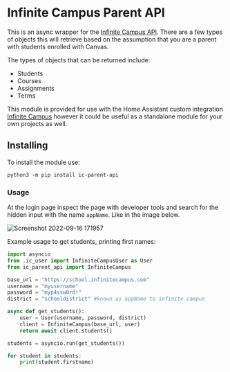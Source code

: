 # Infinite Campus Parent API

This is an async wrapper for the [Infinite Campus API](https://canvas.instructure.com/doc/api/).  There are a few types of objects this will retrieve based on the assumption that you are a parent with students enrolled with Canvas.  

The types of objects that can be returned include:

- Students
- Courses
- Assignments
- Terms

This module is provided for use with the Home Assistant custom integration [Infinite Campus](https://github.com/schwartzpub/infinite_campus_hassio) however it could be useful as a standalone module for your own projects as well.

## Installing

To install the module use:

```shell
python3 -m pip install ic-parent-api
```

### Usage

At the login page inspect the page with developer tools and search for the hidden input with the name `appName`. Like in the image below.

![Screenshot 2022-09-16 171957](https://user-images.githubusercontent.com/13734613/190816004-a062b221-0653-4655-9b37-b67211350e6b.jpg)

Example usage to get students, printing first names:

```python
import asyncio
from .ic_user import InfiniteCampusUser as User
from ic_parent_api import InfiniteCampus

base_url = "https://school.infinitecampus.com"
username = "myusername"
password = "myp4ssw0rd!"
district = "schooldistrict" #known as appName to infinite campus

async def get_students():
    user = User(username, password, district)
    client = InfiniteCampus(base_url, user)
    return await client.students()

students = asyncio.run(get_students())

for student in students:
    print(student.firstname)
```
